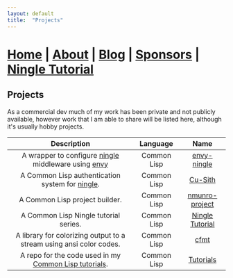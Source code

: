 ```yaml
---
layout: default
title:  "Projects"
---
```


# [Home](index.markdown) | [About](about.markdown) | [Blog](blog.markdown) | [Sponsors](sponsors.markdown) | [Ningle Tutorial](/2024/12/29/ningle-1.html)

## Projects

As a commercial dev much of my work has been private and not publicly available, however work that I am able to share will be listed here, although it's usually hobby projects.

| Description                                                                                                       | Language    | Name                                                                 |
|:-----------------------------------------------------------------------------------------------------------------:|:-----------:|:--------------------------------------------------------------------:|
| A wrapper to configure [ningle](https://github.com/fukamachi/ningle) middleware using [envy](https://github.com/fukamachi/ningle)                                                                         | Common Lisp | [envy-ningle](https://github.com/nmunro/envy-ningle)                 |
| A Common Lisp authentication system for [ningle](https://github.com/fukamachi/ningle).                            | Common Lisp | [Cu-Sith](https://github.com/nmunro/cu-sith/)                        |
| A Common Lisp project builder.                                                                                    | Common Lisp | [nmunro-project](https://github.com/nmunro/nmunro-project)           |
| A Common Lisp Ningle tutorial series.                                                                             | Common Lisp | [Ningle Tutorial](https://nmunro.github.io/2024/12/29/ningle-1.html) |
| A library for colorizing output to a stream using ansi color codes.                                               | Common Lisp | [cfmt](https://github.com/nmunro/cfmt)                               |
| A repo for the code used in my [Common Lisp tutorials](https://www.youtube.com/channel/UC1J47RqBfY6VgLUZ5YSYkqw). | Common Lisp | [Tutorials](https://github.com/nmunro/cl-tutorials)                  |

